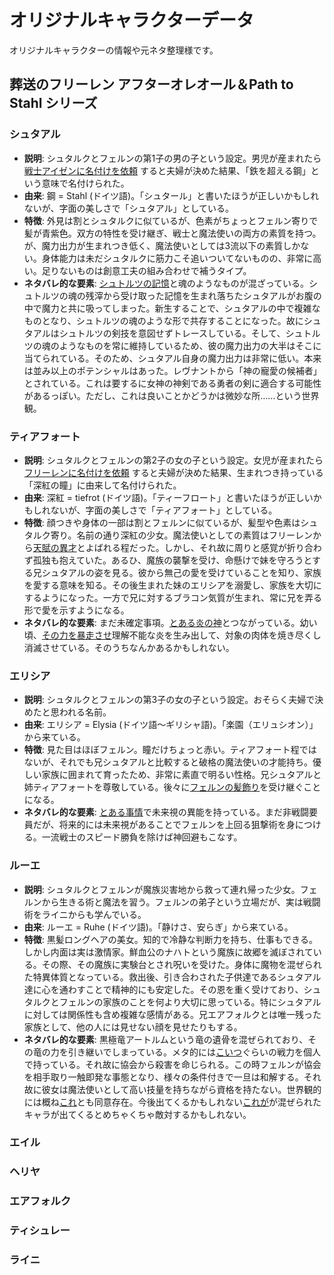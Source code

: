 # オリジナルキャラクターデータ

オリジナルキャラクターの情報や元ネタ整理様です。

## 葬送のフリーレン アフターオレオール＆Path to Stahl シリーズ

### シュタアル

- **説明**: シュタルクとフェルンの第1子の男の子という設定。男児が産まれたら[戦士アイゼンに名付けを依頼](../../AfterAUREOLE/13_夫婦喧嘩は師匠もくわぬが役に立つ.md) すると夫婦が決めた結果、「鉄を超える鋼」という意味で名付けられた。
- **由来**: 鋼 = Stahl (ドイツ語)。「シュタール」と書いたほうが正しいかもしれないが、字面の美しさで「シュタアル」としている。 
- **特徴**: 外見は割とシュタルクに似ているが、色素がちょっとフェルン寄りで髪が青紫色。双方の特性を受け継ぎ、戦士と魔法使いの両方の素質を持つ。が、魔力出力が生まれつき低く、魔法使いとしては3流以下の素質しかない。身体能力は未だシュタルクに筋力こそ追いついてないものの、非常に高い。足りないものは創意工夫の組み合わせで補うタイプ。
- **ネタバレ的な要素**: [シュトルツの記憶](../../AfterAUREOLE/08_巡る命は天より来まし、世界は全てこともなし.md)と魂のようなものが混ざっている。シュトルツの魂の残滓から受け取った記憶を生まれ落ちたシュタアルがお腹の中で魔力と共に吸ってしまった。新生することで、シュタアルの中で複雑なものとなり、シュトルツの魂のような形で共存することになった。故にシュタアルはシュトルツの剣技を意図せずトレースしている。そして、シュトルツの魂のようなものを常に維持しているため、彼の魔力出力の大半はそこに当てられている。そのため、シュタアル自身の魔力出力は非常に低い。本来は並み以上のポテンシャルはあった。レヴナントから「神の寵愛の候補者」とされている。これは要するに女神の神剣である勇者の剣に適合する可能性があるっぽい。ただし、これは良いことかどうかは微妙な所……という世界観。

### ティアフォート
- **説明**: シュタルクとフェルンの第2子の女の子という設定。女児が産まれたら[フリーレンに名付けを依頼](../../AfterAUREOLE/13_夫婦喧嘩は師匠もくわぬが役に立つ.md) すると夫婦が決めた結果、生まれつき持っている「深紅の瞳」に由来して名付けられた。
- **由来**: 深紅 = tiefrot (ドイツ語)。「ティーフロート」と書いたほうが正しいかもしれないが、字面の美しさで「ティアフォート」としている。
- **特徴**: 顔つきや身体の一部は割とフェルンに似ているが、髪型や色素はシュタルク寄り。名前の通り深紅の少女。魔法使いとしての素質はフリーレンから[天賦の異才](../../AfterAUREOLE/21_Little_my_Crimson_princess.md)とよばれる程だった。しかし、それ故に周りと感覚が折り合わず孤独も抱えていた。あるひ、魔族の襲撃を受け、命懸けで妹を守ろうとする兄シュタアルの姿を見る。彼から無己の愛を受けていることを知り、家族を愛する意味を知る。その後生まれた妹のエリシアを溺愛し、家族を大切にするようになった。一方で兄に対するブラコン気質が生まれ、常に兄を弄る形で愛を示すようになる。
- **ネタバレ的な要素**: まだ未確定事項。[とある炎の神](https://ja.wikipedia.org/wiki/%E3%82%B9%E3%83%AB%E3%83%88)とつながっている。幼い頃、[その力を暴走させ](../../PathToStahl/03_追憶の英雄譚と鋼_3.md)理解不能な炎を生み出して、対象の肉体を焼き尽くし消滅させている。そのうちなんかあるかもしれない。

### エリシア
- **説明**: シュタルクとフェルンの第3子の女の子という設定。おそらく夫婦で決めたと思われる名前。
- **由来**: エリシア = Elysia (ドイツ語～ギリシャ語)。「楽園（エリュシオン）」から来ている。
- **特徴**: 見た目はほぼフェルン。瞳だけちょっと赤い。ティアフォート程ではないが、それでも兄シュタアルと比較すると破格の魔法使いの才能持ち。優しい家族に囲まれて育ったため、非常に素直で明るい性格。兄シュタアルと姉ティアフォートを尊敬している。後々に[フェルンの髪飾り](../../AfterAUREOLE/16_蝶の髪飾りを外した日.md)を受け継ぐことになる。
- **ネタバレ的な要素**: [とある事情](../../frierenSINGLE/03_Fragment_未来の可能性と邂逅する魔法.md)で未来視の異能を持っている。まだ非戦闘要員だが、将来的には未来視があることでフェルンを上回る狙撃術を身につける。一流戦士のスピード勝負を除けば神回避もこなす。

### ルーエ

- **説明**: シュタルクとフェルンが魔族災害地から救って連れ帰った少女。フェルンから生きる術と魔法を習う。フェルンの弟子という立場だが、実は戦闘術をライニからも学んでいる。
- **由来**: ルーエ = Ruhe (ドイツ語)。「静けさ、安らぎ」から来ている。
- **特徴**: 黒髪ロングヘアの美女。知的で冷静な判断力を持ち、仕事もできる。しかし内面は実は激情家。鮮血公のナハトという魔族に故郷を滅ぼされている。その際、その魔族に実験台とされ呪いを受けた。身体に魔物を混ぜられた特異体質となっている。救出後、引き合わされた子供達であるシュタアル達に心を通わすことで精神的にも安定した。その恩を重く受けており、シュタルクとフェルンの家族のことを何より大切に思っている。特にシュタアルに対しては関係性も含め複雑な感情がある。兄エアフォルクとは唯一残った家族として、他の人には見せない顔を見せたりもする。
- **ネタバレ的な要素**: 黒極竜アートルムという竜の遺骨を混ぜられており、その竜の力を引き継いでしまっている。メタ的には[こいつ](https://dic.pixiv.net/a/%E3%82%A2%E3%83%88%E3%83%AB%E3%83%A0%E3%83%89%E3%83%A9%E3%82%B4%E3%83%B3)ぐらいの戦力を個人で持っている。それ故に協会から殺害を命じられる。この時フェルンが協会を相手取り一触即発な事態となり、様々の条件付きで一旦は和解する。それ故に彼女は魔法使いとして高い技量を持ちながら資格を持たない。世界観的には概ね[これ](https://ja.wikipedia.org/wiki/%E3%83%8B%E3%83%BC%E3%82%BA%E3%83%98%E3%83%83%E3%82%B0)とも同意存在。今後出てくるかもしれない[これが](https://ja.wikipedia.org/wiki/%E3%83%95%E3%83%AC%E3%83%BC%E3%82%B9%E3%83%B4%E3%82%A7%E3%83%AB%E3%82%B0)が混ぜられたキャラが出てくるとめちゃくちゃ敵対するかもしれない。

### エイル

### ヘリヤ

### エアフォルク

### ティシュレー

### ライニ